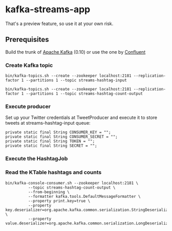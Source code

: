 kafka-streams-app
=================

That's a preview feature, so use it at your own risk.

## Prerequisites
Build the trunk of [Apache Kafka](https://github.com/apache/kafka) (0.10)
or use the one by [Confluent](http://www.confluent.io/developer#streamspreview)

### Create Kafka topic
```
bin/kafka-topics.sh --create --zookeeper localhost:2181 --replication-factor 1 --partitions 1 --topic streams-hashtag-input

bin/kafka-topics.sh --create --zookeeper localhost:2181 --replication-factor 1 --partitions 1 --topic streams-hashtag-count-output
```

### Execute producer 
Set up your Twitter credentials at TweetProducer and execute it to store tweets at streams-hashtag-input queue:
```
private static final String CONSUMER_KEY = "";
private static final String CONSUMER_SECRET = "";
private static final String TOKEN = "";
private static final String SECRET = "";
```
### Execute the HashtagJob


### Read the KTable hashtags and counts
```
bin/kafka-console-consumer.sh --zookeeper localhost:2181 \
          --topic streams-hashtag-count-output \
          --from-beginning \
          --formatter kafka.tools.DefaultMessageFormatter \
          --property print.key=true \
          --property key.deserializer=org.apache.kafka.common.serialization.StringDeserializer \
          --property value.deserializer=org.apache.kafka.common.serialization.LongDeserializer
```          